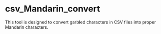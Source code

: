 # csv_Mandarin_convert
This tool is designed to convert garbled characters in CSV files into proper Mandarin characters.

